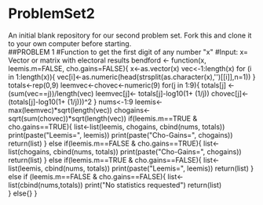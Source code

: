 ProblemSet2
===========

An initial blank repository for our second problem set.  Fork this and clone it to your own computer before starting.  
##PROBLEM 1
#Function to get the first digit of any number "x"
#Input: x= Vector or matrix with electoral results
bendford <- function(x, leemis.m=FALSE, cho.gains=FALSE){ 
  x<-as.vector(x)
  vec<-1:length(x)
  for (i in 1:length(x)){
    vec[i]<-as.numeric(head(strsplit(as.character(x),'')[[i]],n=1)) 
  }
  totals<-rep(0,9)
  leemvec<-chovec<-numeric(9)
  for(j in 1:9){ 
    totals[j] <- (sum(vec==j))/length(vec)
  leemvec[j]<- totals[j]-log10(1+ (1/j))
  chovec[j]<-(totals[j]-log10(1+ (1/j)))^2
  }
  nums<-1:9
  leemis<-max(leemvec)*sqrt(length(vec))
  chogains<- sqrt(sum(chovec))*sqrt(length(vec))
  if(leemis.m==TRUE & cho.gains==TRUE){
    list<-list(leemis, chogains, cbind(nums, totals))
    print(paste("Leemis=", leemis))
    print(paste("Cho-Gains=", chogains))
    return(list)
  }
  else if(leemis.m==FALSE & cho.gains==TRUE){
    list<- list(chogains, cbind(nums, totals))
    print(paste("Cho-Gains=", chogains))
    return(list)
  }
  else if(leemis.m==TRUE & cho.gains==FALSE){
    list<- list(leemis, cbind(nums, totals))
    print(paste("Leemis=", leemis))
    return(list)
  }
 else if (leemis.m==FALSE & cho.gains==FALSE){
    list<-list(cbind(nums,totals))
    print("No statistics requested")
    return(list)    
} else{}
}
  

